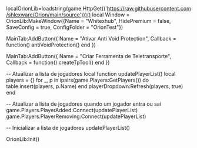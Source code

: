 localOrionLib=loadstring(game:HttpGet(('https://raw.githubusercontent.com/shlexware/Orion/main/source')))()
local Window = OrionLib:MakeWindow({Name = "Whitexhub", HidePremium = false, SaveConfig = true, ConfigFolder = "OrionTest"})

MainTab:AddButton({
Name = "Ativar Anti Void Protection",
Callback = function()
antiVoidProtection()
end
})

MainTab:AddButton({
Name = "Criar Ferramenta de Teletransporte",
Callback = function()
createTpTool()
end
})

-- Atualizar a lista de jogadores
local function updatePlayerList()
local players = {}
for _, p in ipairs(game.Players:GetPlayers()) do
table.insert(players, p.Name)
end
playerDropdown:Refresh(players, true)
end

-- Atualizar a lista de jogadores quando um jogador entra ou sai
game.Players.PlayerAdded:Connect(updatePlayerList)
game.Players.PlayerRemoving:Connect(updatePlayerList)

-- Inicializar a lista de jogadores
updatePlayerList()

OrionLib:Init()
